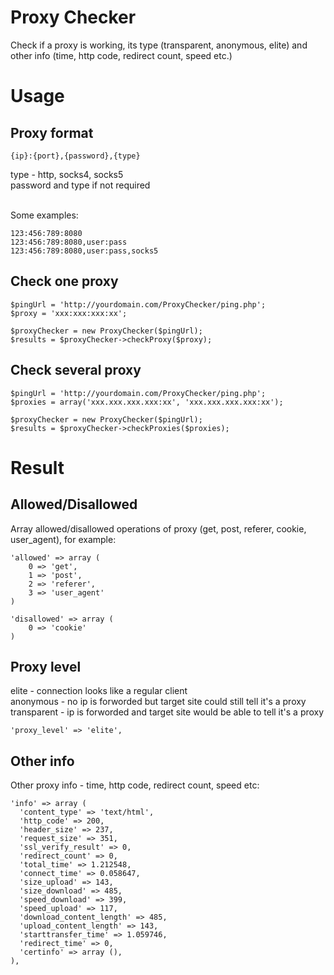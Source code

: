 # Proxy Checker
Check if a proxy is working, its type (transparent, anonymous, elite) and other info (time, http code, redirect count, speed etc.)

# Usage
## Proxy format
    {ip}:{port},{password},{type}

type - http, socks4, socks5 <br />
password and type if not required <br /> <br />

Some examples:

    123:456:789:8080
    123:456:789:8080,user:pass
    123:456:789:8080,user:pass,socks5


## Check one proxy

    $pingUrl = 'http://yourdomain.com/ProxyChecker/ping.php';
    $proxy = 'xxx:xxx:xxx:xx';

    $proxyChecker = new ProxyChecker($pingUrl);
    $results = $proxyChecker->checkProxy($proxy);

## Check several proxy

    $pingUrl = 'http://yourdomain.com/ProxyChecker/ping.php';
    $proxies = array('xxx.xxx.xxx.xxx:xx', 'xxx.xxx.xxx.xxx:xx');

    $proxyChecker = new ProxyChecker($pingUrl);
    $results = $proxyChecker->checkProxies($proxies);

# Result
## Allowed/Disallowed
Array allowed/disallowed operations of proxy (get, post, referer, cookie, user_agent), for example:

    'allowed' => array (
        0 => 'get',
        1 => 'post',
        2 => 'referer',
        3 => 'user_agent'
    )

    'disallowed' => array (
        0 => 'cookie'
    )

## Proxy level
elite - connection looks like a regular client <br />
anonymous - no ip is forworded but target site could still tell it's a proxy  <br />
transparent - ip is forworded and target site would be able to tell it's a proxy  <br />

    'proxy_level' => 'elite',

## Other info
Other proxy info - time, http code, redirect count, speed etc:

    'info' => array (
      'content_type' => 'text/html',
      'http_code' => 200,
      'header_size' => 237,
      'request_size' => 351,
      'ssl_verify_result' => 0,
      'redirect_count' => 0,
      'total_time' => 1.212548,
      'connect_time' => 0.058647,
      'size_upload' => 143,
      'size_download' => 485,
      'speed_download' => 399,
      'speed_upload' => 117,
      'download_content_length' => 485,
      'upload_content_length' => 143,
      'starttransfer_time' => 1.059746,
      'redirect_time' => 0,
      'certinfo' => array (),
    ),